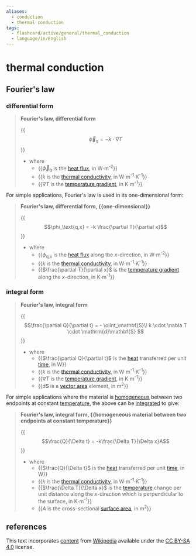 ```yaml
---
aliases:
  - conduction
  - thermal conduction
tags:
  - flashcard/active/general/thermal_conduction
  - language/in/English
---
```


# thermal conduction

## Fourier's law

### differential form

> __Fourier's law, differential form__
>
> {{$$\vec\phi_\text{q} = -k \cdot \nabla T$$}}
>
> - where
>   - {{$\vec\phi_\text{q}$ is the [heat flux](heat%20flux.md), in W⋅m<sup>-2</sup>}}
>   - {{$k$ is the [thermal conductivity](thermal%20conductivity%20and%20resistivity.md), in W⋅m<sup>-1</sup>⋅K<sup>-1</sup>}}
>   - {{$\nabla T$ is the [temperature gradient](temperature%20gradient.md), in K⋅m<sup>-1</sup>}} <!--SR:!2025-09-10,409,270!2024-10-31,214,290!2024-10-07,225,330!2024-11-11,252,330-->

For simple applications, Fourier's law is used in its one-dimensional form:

> __Fourier's law, differential form, {{one-dimensional}}__
>
> {{$$\phi_\text{q,x} = -k \frac{\partial T}{\partial x}$$}}
>
> - where
>   - {{$\phi_\text{q,x}$ is the [heat flux](heat%20flux.md) along the $x$-direction, in W⋅m<sup>-2</sup>}}
>   - {{$k$ is the [thermal conductivity](thermal%20conductivity%20and%20resistivity.md), in W⋅m<sup>-1</sup>⋅K<sup>-1</sup>}}
>   - {{$\frac{\partial T}{\partial x}$ is the [temperature gradient](temperature%20gradient.md) along the $x$-direction, in K⋅m<sup>-1</sup>}} <!--SR:!2024-12-09,274,330!2025-10-19,458,310!2024-10-06,185,270!2024-10-17,233,330!2024-10-03,222,330-->

### integral form

> __Fourier's law, integral form__
>
> {{$$\frac{\partial Q}{\partial t} = - \oiint_\mathbf{S}\! k \cdot \nabla T \cdot \mathrm{d}\mathbf{S} $$}}
>
> - where
>   - {{$\frac{\partial Q}{\partial t}$ is the [heat](heat.md) transferred per unit [time](time.md), in W}}
>   - {{$k$ is the [thermal conductivity](thermal%20conductivity%20and%20resistivity.md), in W⋅m<sup>-1</sup>⋅K<sup>-1</sup>}}
>   - {{$\nabla T$ is the [temperature gradient](temperature%20gradient.md), in K⋅m<sup>-1</sup>}}
>   - {{$\mathrm{d}\mathbf{S}$ is a [vector area](vector%20area.md) element, in m<sup>2</sup>}} <!--SR:!2024-12-27,222,250!2024-12-25,286,330!2024-11-20,244,290!2025-11-25,495,310!2024-10-03,221,330-->

For simple applications where the material is [homogeneous](homogeneity%20and%20heterogeneity.md) between two endpoints at constant [temperature](temperature.md), the above can be [integrated](integral.md) to give:

> __Fourier's law, integral form, {{homogeneous material between two endpoints at constant temperature}}__
>
> {{$$\frac{Q}{\Delta t} = -k\frac{\Delta T}{\Delta x}A$$}}
>
> - where
>   - {{$\frac{Q}{\Delta t}$ is the [heat](heat.md) transferred per unit [time](time.md), in W}}
>   - {{$k$ is the [thermal conductivity](thermal%20conductivity%20and%20resistivity.md), in W⋅m<sup>-1</sup>⋅K<sup>-1</sup>}}
>   - {{$\frac{\Delta T}{\Delta x}$ is the [temperature](temperature.md) change per unit distance along the $x$-direction which is perpendicular to the surface, in K⋅m<sup>-1</sup>}}
>   - {{$A$ is the cross-sectional [surface area](surface20area.md), in m<sup>2</sup>}} <!--SR:!2024-12-31,291,330!2025-03-02,292,290!2025-01-21,269,290!2024-11-28,265,330!2025-08-24,452,310!2024-11-01,244,330-->

## references

This text incorporates [content](https://en.wikipedia.org/wiki/thermal_conduction) from [Wikipedia](Wikipedia.md) available under the [CC BY-SA 4.0](https://creativecommons.org/licenses/by-sa/4.0/) license.
